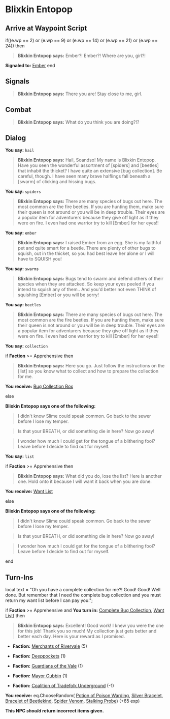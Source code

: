 # Blixkin Entopop








## Arrive at Waypoint Script

if((e.wp == 2) or (e.wp == 9) or (e.wp == 14) or (e.wp == 21) or (e.wp == 24)) then


>**Blixkin Entopop says:** Ember?!  Ember?!  Where are you, girl?!


**Signaled to:**  [Ember](/npc/33065)
end

## Signals

>**Blixkin Entopop says:** There you are!  Stay close to me, girl.
## Combat

>**Blixkin Entopop says:** What do you think you are doing?!?
## Dialog

**You say:** `hail`



>**Blixkin Entopop says:** Hail, Soandso! My name is Blixkin Entopop. Have you seen the wonderful assortment of [spiders] and [beetles] that inhabit the thicket? I have quite an extensive [bug collection]. Be careful, though. I have seen many brave halflings fall beneath a [swarm] of clicking and hissing bugs.

**You say:** `spiders`



>**Blixkin Entopop says:** There are many species of bugs out here. The most common are the fire beetles. If you are hunting them, make sure their queen is not around or you will be in deep trouble. Their eyes are a popular item for adventurers because they give off light as if they were on fire. I even had one warrior try to kill [Ember] for her eyes!!

**You say:** `ember`



>**Blixkin Entopop says:** I raised Ember from an egg. She is my faithful pet and quite smart for a beetle. There are plenty of other bugs to squish, out in the thicket, so you had best leave her alone or I will have to SQUISH you!

**You say:** `swarms`



>**Blixkin Entopop says:** Bugs tend to swarm and defend others of their species when they are attacked. So keep your eyes peeled if you intend to squish any of them.. And you'd better not even THINK of squishing [Ember] or you will be sorry!

**You say:** `beetles`



>**Blixkin Entopop says:** There are many species of bugs out here. The most common are the fire beetles. If you are hunting them, make sure their queen is not around or you will be in deep trouble. Their eyes are a popular item for adventurers because they give off light as if they were on fire. I even had one warrior try to kill [Ember] for her eyes!!

**You say:** `collection`



if **Faction** >= Apprehensive then



>**Blixkin Entopop says:** Here you go. Just follow the instructions on the [list] so you know what to collect and how to prepare the collection for me.



**You receive:**  [Bug Collection Box](/item/17922)


else



**Blixkin Entopop says one of the following:**

>I didn't know Slime could speak common. Go back to the sewer before I lose my temper.

>Is that your BREATH, or did something die in here? Now go away!

>I wonder how much I could get for the tongue of a blithering fool? Leave before I decide to find out for myself.


**You say:** `list`



if **Faction** >= Apprehensive then



>**Blixkin Entopop says:** What did you do, lose the list? Here is another one. Hold onto it because I will want it back when you are done.



**You receive:**  [Want List](/item/18011)


else



**Blixkin Entopop says one of the following:**

>I didn't know Slime could speak common. Go back to the sewer before I lose my temper.

>Is that your BREATH, or did something die in here? Now go away!

>I wonder how much I could get for the tongue of a blithering fool? Leave before I decide to find out for myself.

end

## Turn-Ins



local text = "Oh you have a complete collection for me?! Good! Good! Well done. But remember that I need the complete bug collection and you must return my want list before I can pay you.";



if **Faction** >= Apprehensive and  **You turn in:** [Complete Bug Collection](/item/13268), [Want List](/item/18011)) then


>**Blixkin Entopop says:** Excellent! Good work! I knew you were the one for this job! Thank you so much! My collection just gets better and better each day. Here is your reward as I promised.


* __Faction:__ [Merchants of Rivervale](/faction/292) (5)


* __Faction:__ [Deeppockets](/faction/241) (1)


* __Faction:__ [Guardians of the Vale](/faction/263) (1)


* __Faction:__ [Mayor Gubbin](/faction/286) (1)


* __Faction:__ [Coalition of Tradefolk Underground](/faction/336) (-1)


 **You receive:** eq.ChooseRandom( [Potion of Poison Warding](/item/14010), [Silver Bracelet](/item/13281), [Bracelet of Beetlekind](/item/13280), [Spider Venom](/item/14015), [Stalking Probe](/item/16875)) (+65 exp)

**This NPC *should* return incorrect items given.**
